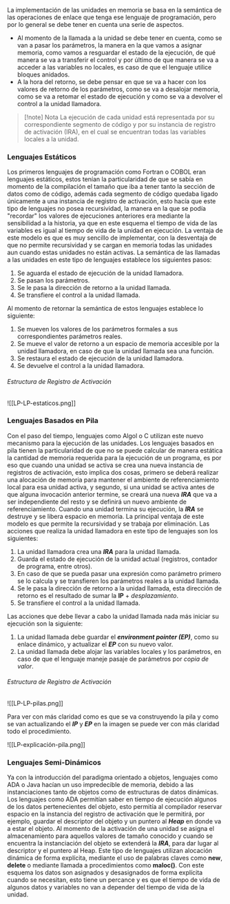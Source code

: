 La implementación de las unidades en memoria se basa en la semántica de las operaciones de enlace que tenga ese lenguaje de programación, pero por lo general se debe tener en cuenta una serie de aspectos.

- Al momento de la llamada a la unidad se debe tener en cuenta, como se van a pasar los parámetros, la manera en la que vamos a asignar memoria, como vamos a resguardar el estado de la ejecución, de qué manera se va a transferir el control y por último de que manera se va a acceder a las variables no locales, es caso de que el lenguaje utilice bloques anidados.
- A la hora del retorno, se debe pensar en que se va a hacer con los valores de retorno de los parámetros, como se va a desalojar memoria, como se va a retomar el estado de ejecución y como se va a devolver el control a la unidad llamadora.

>[!note] Nota
>La ejecución de cada unidad está representada por su correspondiente segmento de código y por su instancia de registro de activación (IRA), en el cual se encuentran todas las variables locales a la unidad.

### Lenguajes Estáticos

Los primeros lenguajes de programación como Fortran o COBOL eran lenguajes estáticos, estos tenían la particularidad de que se sabía en momento de la compilación el tamaño que iba a tener tanto la sección de datos como de código, además cada segmento de código quedaba ligado únicamente a una instancia de registro de activación, esto hacía que este tipo de lenguajes no posea recursividad, la manera en la que se podía "recordar" los valores de ejecuciones anteriores era mediante la sensibilidad a la historia, ya que en este esquema el tiempo de vida de las variables es igual al tiempo de vida de la unidad en ejecución.
La ventaja de este modelo es que es muy sencillo de implementar, con la desventaja de que no permite recursividad y se cargan en memoria todas las unidades aun cuando estas unidades no están activas.
La semántica de las llamadas a las unidades en este tipo de lenguajes establece los siguientes pasos:
1. Se aguarda el estado de ejecución de la unidad llamadora.
2. Se pasan los parámetros.
3. Se le pasa la dirección de retorno a la unidad llamada.
4. Se transfiere el control a la unidad llamada.

Al momento de retornar la semántica de estos lenguajes establece lo siguiente:

1. Se mueven los valores de los parámetros formales a sus correspondientes parámetros reales.
2. Se mueve el valor de retorno a un espacio de memoria accesible por la unidad llamadora, en caso de que la unidad llamada sea una función.
3. Se restaura el estado de ejecución de la unidad llamadora.
4. Se devuelve el control a la unidad llamadora.

###### Estructura de Registro de Activación

![[LP-LP-estaticos.png]]

### Lenguajes Basados en Pila

Con el paso del tiempo, lenguajes como Algol o C utilizan este nuevo mecanismo para la ejecución de las unidades. Los lenguajes basados en pila tienen la particularidad de que no se puede calcular de manera estática la cantidad de memoria requerida para la ejecución de un programa, es por eso que cuando una unidad se activa se crea una nueva instancia de registros de activación, esto implica dos cosas, primero se deberá realizar una alocación de memoria para mantener el ambiente de referenciamiento local para esa unidad activa, y segundo, si una unidad se activa antes de que alguna invocación anterior termine, se creará una nueva ***IRA*** que va a ser independiente del resto y se definirá un nuevo ambiente de referenciamiento. Cuando una unidad termina su ejecución, la ***IRA*** se destruye y se libera espacio en memoria. La principal ventaja de este modelo es que permite la recursividad y se trabaja por eliminación.
Las acciones que realiza la unidad llamadora en este tipo de lenguajes son los siguientes:

1. La unidad llamadora crea una ***IRA*** para la unidad llamada.
2. Guarda el estado de ejecución de la unidad actual (registros, contador de programa, entre otros).
3. En caso de que se pueda pasar una expresión como parámetro primero se lo calcula y se transfieren los parámetros reales a la unidad llamada.
4. Se le pasa la dirección de retorno a la unidad llamada, esta dirección de retorno es el resultado de sumar la **IP** + *desplazamiento*.
5. Se transfiere el control a la unidad llamada.

Las acciones que debe llevar a cabo la unidad llamada nada más iniciar su ejecución son la siguiente:

1. La unidad llamada debe guardar el ***environment pointer (EP)***, como su enlace dinámico, y actualizar el ***EP*** con su nuevo valor.
2. La unidad llamada debe alojar las variables locales y los parámetros, en caso de que el lenguaje maneje pasaje de parámetros por *copia de valor*.

###### Estructura de Registro de Activación

![[LP-LP-pilas.png]]

Para ver con más claridad como es que se va construyendo la pila y como se van actualizando el ***IP*** y ***EP*** en la imagen se puede ver con más claridad todo el procedimiento.

![[LP-explicación-pila.png]]

### Lenguajes Semi-Dinámicos

Ya con la introducción del paradigma orientado a objetos, lenguajes como ADA o Java hacían un uso impredecible de memoria, debido a las instanciaciones tanto de objetos como de estructuras de datos dinámicas. Los lenguajes como ADA permitían saber en tiempo de ejecución algunos de los datos pertenecientes del objeto, esto permitía al compilador reservar espacio en la instancia del registro de activación que le permitirá, por ejemplo, guardar el descriptor del objeto y un puntero al ***Heap*** en donde va a estar el objeto. Al momento de la activación de una unidad se asigna el almacenamiento para aquellos valores de tamaño conocido y cuando se encuentra la instanciación del objeto se extenderá la ***IRA***, para dar lugar al descriptor y el puntero al Heap.
Este tipo de lenguajes utilizan alocación dinámica de forma explícita, mediante el uso de palabras claves como **new**, **delete** o mediante llamada a procedimientos como **maloc()**. Con este esquema los datos son asignados y desasignados de forma explícita cuando se necesitan, esto tiene un percance y es que el tiempo de vida de algunos datos y variables no van a depender del tiempo de vida de la unidad.